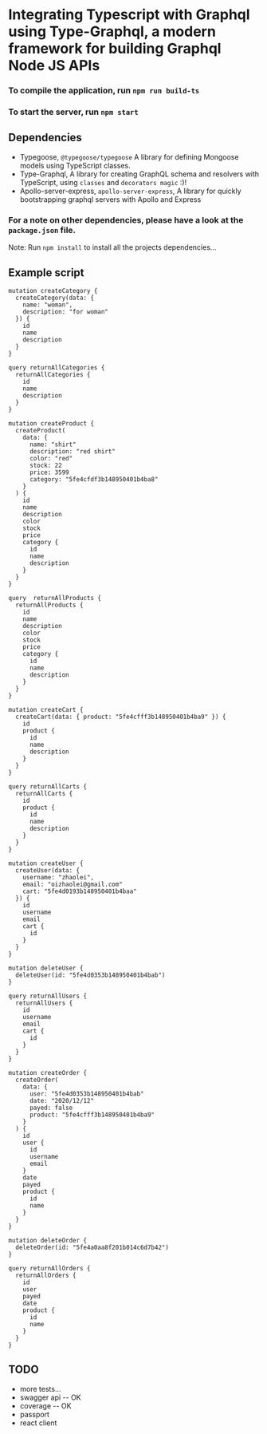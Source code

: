 # Integrating Typescript with Graphql using Type-Graphql, a modern framework for building Graphql Node JS APIs

### To compile the application, run `npm run build-ts`

### To start the server, run `npm start`

## Dependencies

 - Typegoose, `@typegoose/typegoose`  A library for defining Mongoose models using TypeScript classes.
 - Type-Graphql, A library for creating GraphQL schema and resolvers with TypeScript, using `classes` and `decorators magic` :)!
 - Apollo-server-express, `apollo-server-express`, A library for quickly bootstrapping graphql servers with Apollo and Express


  ### For a note on other dependencies, please have a look at the `package.json` file.


  Note: Run `npm install` to install all the projects dependencies...

## Example script

```
mutation createCategory {
  createCategory(data: {
    name: "woman",
    description: "for woman"
  }) {
    id
    name
    description
  }
}
```

```
query returnAllCategories {
  returnAllCategories {
    id
    name
    description
  }
}
```

```
mutation createProduct {
  createProduct(
    data: {
      name: "shirt"
      description: "red shirt"
      color: "red"
      stock: 22
      price: 3599
      category: "5fe4cfdf3b148950401b4ba8"
    }
  ) {
    id
    name
    description
    color
    stock
    price
    category {
      id
      name
      description
    }
  }
}

```

```
query  returnAllProducts {
  returnAllProducts {
    id
    name
    description
    color
    stock
    price
    category {
      id
      name
      description
    }
  }
}
```

```
mutation createCart {
  createCart(data: { product: "5fe4cfff3b148950401b4ba9" }) {
    id
    product {
      id
      name
      description
    }
  }
}

```

```
query returnAllCarts {
  returnAllCarts {
    id
    product {
      id
      name
      description
    }
  }
}

```

```
mutation createUser {
  createUser(data: {
    username: "zhaolei",
    email: "oizhaolei@gmail.com"
    cart: "5fe4d0193b148950401b4baa"
  }) {
    id
    username
    email
    cart {
      id
    }
  }
}
```

```
mutation deleteUser {
  deleteUser(id: "5fe4d0353b148950401b4bab")
}
```

```
query returnAllUsers {
  returnAllUsers {
    id
    username
    email
    cart {
      id
    }
  }
}
```

```
mutation createOrder {
  createOrder(
    data: {
      user: "5fe4d0353b148950401b4bab"
      date: "2020/12/12"
      payed: false
      product: "5fe4cfff3b148950401b4ba9"
    }
  ) {
    id
    user {
      id
      username
      email
    }
    date
    payed
    product {
      id
      name
    }
  }
}

```

```
mutation deleteOrder {
  deleteOrder(id: "5fe4a0aa8f201b014c6d7b42")
}
```

```
query returnAllOrders {
  returnAllOrders {
    id
    user
    payed
    date
    product {
      id
      name
    }
  }
}
```


## TODO
- more tests...
- swagger api      -- OK
- coverage         -- OK
- passport
- react client
